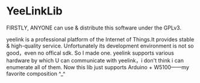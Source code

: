 YeeLinkLib
==========
FIRSTLY, ANYONE can use & distribute this software under the GPLv3.

yeelink is a professional platform of the Internet of Things.It provides stable & high-quality service. 
Unfortunately its development environment is not so good，even no offical sdk. So I made one.
yeelink supports various hardware by which U can communicate with yeelink，i don't think i can enumerate all of them.
Now this lib just supports Arduino + W5100——my favorite composition ^_^
